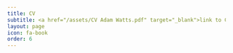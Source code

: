 ```yaml
---
title: CV
subtitle: <a href="/assets/CV Adam Watts.pdf" target="_blank">link to CV</a>
layout: page
icon: fa-book
order: 6
---
```






